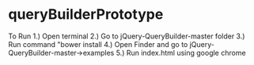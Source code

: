 # queryBuilderPrototype

To Run
1.) Open terminal
2.) Go to jQuery-QueryBuilder-master folder
3.) Run command "bower install
4.) Open Finder and go to jQuery-QueryBuilder-master->examples
5.) Run index.html using google chrome
